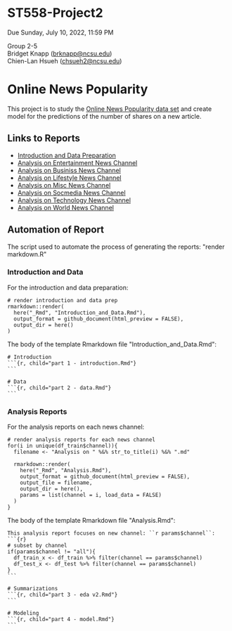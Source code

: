 # ST558-Project2
Due Sunday, July 10, 2022, 11:59 PM

Group 2-5<br>
Bridget Knapp (brknapp@ncsu.edu)<br>
Chien-Lan Hsueh (chsueh2@ncsu.edu)

# Online News Popularity
This project is to study the [Online News Popularity data set]() and create model for the predictions of the number of shares on a new article.

## Links to Reports

- [Introduction and Data Preparation](Introduction_and_Data.html)
- [Analysis on Entertainment News Channel](Analysis_on_Entertainment.html)
- [Analysis on Businiss News Channel](Analysis_on_Entertainment.html)
- [Analysis on Lifestyle News Channel](Analysis_on_Lifestyle.html)
- [Analysis on Misc News Channel](Analysis_on_Misc.html)
- [Analysis on Socmedia News Channel](Analysis_on_Socmed.html)
- [Analysis on Technology News Channel](Analysis_on_Tech.html)
- [Analysis on World News Channel](Analysis_on_World.html)

## Automation of Report

The script used to automate the process of generating the reports: "render markdown.R"

### Introduction and Data
For the introduction and data preparation:
```
# render introduction and data prep
rmarkdown::render(
  here("_Rmd", "Introduction_and_Data.Rmd"), 
  output_format = github_document(html_preview = FALSE), 
  output_dir = here()
)
```


The body of the template Rmarkdown file "Introduction_and_Data.Rmd":
````
# Introduction
```{r, child="part 1 - introduction.Rmd"}
```

# Data
```{r, child="part 2 - data.Rmd"}
```
````


### Analysis Reports
For the analysis reports on each news channel:
```
# render analysis reports for each news channel
for(i in unique(df_train$channel)){
  filename <- "Analysis on " %&% str_to_title(i) %&% ".md"

  rmarkdown::render(
    here("_Rmd", "Analysis.Rmd"), 
    output_format = github_document(html_preview = FALSE), 
    output_file = filename,
    output_dir = here(),
    params = list(channel = i, load_data = FALSE)
  )
}
```


The body of the template Rmarkdown file "Analysis.Rmd":
````
This analysis report focuses on new channel: ``r params$channel``:
```{r}
# subset by channel
if(params$channel != "all"){
  df_train_x <- df_train %>% filter(channel == params$channel)
  df_test_x <- df_test %>% filter(channel == params$channel)
}
```

# Summarizations
```{r, child="part 3 - eda v2.Rmd"}
```

# Modeling
```{r, child="part 4 - model.Rmd"}
```
````